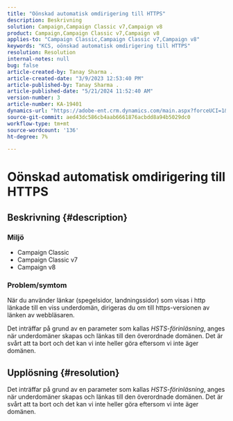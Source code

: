 ```yaml
---
title: "Oönskad automatisk omdirigering till HTTPS"
description: Beskrivning
solution: Campaign,Campaign Classic v7,Campaign v8
product: Campaign,Campaign Classic v7,Campaign v8
applies-to: "Campaign Classic,Campaign Classic v7,Campaign v8"
keywords: "KCS, oönskad automatisk omdirigering till HTTPS"
resolution: Resolution
internal-notes: null
bug: false
article-created-by: Tanay Sharma .
article-created-date: "3/9/2023 12:53:40 PM"
article-published-by: Tanay Sharma .
article-published-date: "5/21/2024 11:52:40 AM"
version-number: 3
article-number: KA-19401
dynamics-url: "https://adobe-ent.crm.dynamics.com/main.aspx?forceUCI=1&pagetype=entityrecord&etn=knowledgearticle&id=5df1d665-79be-ed11-83ff-6045bd006ce9"
source-git-commit: aed43dc586cb4aab6661876acbdd8a94b5029dc0
workflow-type: tm+mt
source-wordcount: '136'
ht-degree: 7%

---
```


# Oönskad automatisk omdirigering till HTTPS

## Beskrivning {#description}


### Miljö

- Campaign Classic
- Campaign Classic v7
- Campaign v8


### Problem/symtom

När du använder länkar (spegelsidor, landningssidor) som visas i http länkade till en viss underdomän, dirigeras du om till https-versionen av länken av webbläsaren.

Det inträffar på grund av en parameter som kallas *HSTS-förinläsning*, anges när underdomäner skapas och länkas till den överordnade domänen. Det är svårt att ta bort och det kan vi inte heller göra eftersom vi inte äger domänen.


## Upplösning {#resolution}


Det inträffar på grund av en parameter som kallas *HSTS-förinläsning*, anges när underdomäner skapas och länkas till den överordnade domänen. Det är svårt att ta bort och det kan vi inte heller göra eftersom vi inte äger domänen.
